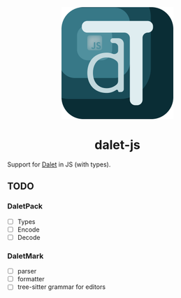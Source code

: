 <div align="center">

<img alt="dalet-js logo" src="https://github.com/TempoWorks/.github/raw/main/imgs/dalet-js.png" width='256'>

# dalet-js

</div>

Support for [Dalet](https://github.com/txtdot/dalet) in JS (with types).

## TODO

### DaletPack

- [ ] Types
- [ ] Encode
- [ ] Decode

### DaletMark

- [ ] parser
- [ ] formatter
- [ ] tree-sitter grammar for editors
